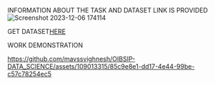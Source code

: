INFORMATION ABOUT THE TASK AND DATASET LINK IS PROVIDED 
![Screenshot 2023-12-06 174114](https://github.com/mavssvighnesh/OIBSIP-DATA_SCIENCE/assets/109013315/6b546e96-b9f6-4175-9d3e-5fee758e3953)


GET DATASET<A HREF="https://www.kaggle.com/datasets/gokulrajkmv/unemployment-in-india">HERE</A>

WORK DEMONSTRATION



https://github.com/mavssvighnesh/OIBSIP-DATA_SCIENCE/assets/109013315/85c9e8e1-dd17-4e44-99be-c57c78254ec5

